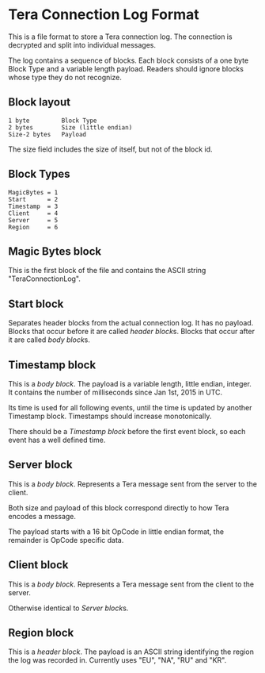 Tera Connection Log Format
==========================

This is a file format to store a Tera connection log. The connection is decrypted and split into individual messages.

The log contains a sequence of blocks. Each block consists of a one byte Block Type and a variable length payload.
Readers should ignore blocks whose type they do not recognize.

Block layout
------------

    1 byte         Block Type
    2 bytes        Size (little endian)
    Size-2 bytes   Payload

The size field includes the size of itself, but not of the block id.

Block Types
-----------

    MagicBytes = 1
    Start      = 2
    Timestamp  = 3
    Client     = 4
    Server     = 5
    Region     = 6

Magic Bytes block
-----------------

This is the first block of the file and contains the ASCII string "TeraConnectionLog".

Start block
-----------

Separates header blocks from the actual connection log. It has no payload. Blocks that occur before it are called *header block*s. Blocks that occur after it are called *body block*s.

Timestamp block
---------------

This is a *body block*. The payload is a variable length, little endian, integer. It contains the number of milliseconds since Jan 1st, 2015 in UTC.

Its time is used for all following events, until the time is updated by another Timestamp block. Timestamps should increase monotonically.

There should be a *Timestamp block* before the first event block, so each event has a well defined time.

Server block
------------

This is a *body block*. Represents a Tera message sent from the server to the client.

Both size and payload of this block correspond directly to how Tera encodes a message.

The payload starts with a 16 bit OpCode in little endian format, the remainder is OpCode specific data.

Client block
------------

This is a *body block*. Represents a Tera message sent from the client to the server.

Otherwise identical to *Server block*s.

Region block
------------

This is a *header block*. The payload is an ASCII string identifying the region the log was recorded in. Currently uses "EU", "NA", "RU" and "KR".